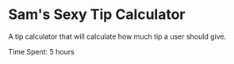 Sam's Sexy Tip Calculator
=======================
A tip calculator that will calculate how much tip a user should give. 

Time Spent: 5 hours

